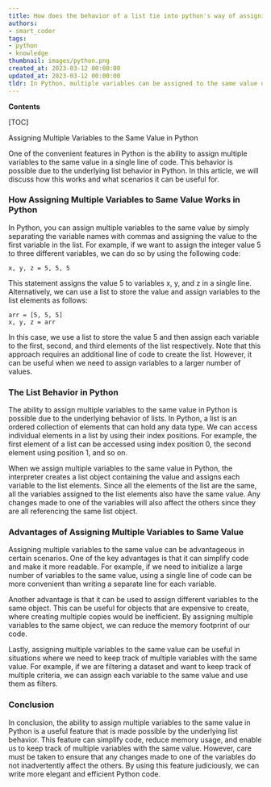 ```yaml
---
title: How does the behavior of a list tie into python's way of assigning the same value to multiple variables?
authors:
- smart_coder
tags:
- python
- knowledge
thumbnail: images/python.png
created_at: 2023-03-12 00:00:00
updated_at: 2023-03-12 00:00:00
tldr: In Python, multiple variables can be assigned to the same value using the same assignment statement, and lists behave as ordered collections of values.
---
```


**Contents**

[TOC]

Assigning Multiple Variables to the Same Value in Python

One of the convenient features in Python is the ability to assign multiple variables to the same value in a single line of code. This behavior is possible due to the underlying list behavior in Python. In this article, we will discuss how this works and what scenarios it can be useful for.


### How Assigning Multiple Variables to Same Value Works in Python

In Python, you can assign multiple variables to the same value by simply separating the variable names with commas and assigning the value to the first variable in the list. For example, if we want to assign the integer value 5 to three different variables, we can do so by using the following code:

```
x, y, z = 5, 5, 5
```

This statement assigns the value 5 to variables x, y, and z in a single line. Alternatively, we can use a list to store the value and assign variables to the list elements as follows:

```
arr = [5, 5, 5]
x, y, z = arr
```

In this case, we use a list to store the value 5 and then assign each variable to the first, second, and third elements of the list respectively. Note that this approach requires an additional line of code to create the list. However, it can be useful when we need to assign variables to a larger number of values.


### The List Behavior in Python

The ability to assign multiple variables to the same value in Python is possible due to the underlying behavior of lists. In Python, a list is an ordered collection of elements that can hold any data type. We can access individual elements in a list by using their index positions. For example, the first element of a list can be accessed using index position 0, the second element using position 1, and so on.

When we assign multiple variables to the same value in Python, the interpreter creates a list object containing the value and assigns each variable to the list elements. Since all the elements of the list are the same, all the variables assigned to the list elements also have the same value. Any changes made to one of the variables will also affect the others since they are all referencing the same list object.


### Advantages of Assigning Multiple Variables to Same Value

Assigning multiple variables to the same value can be advantageous in certain scenarios. One of the key advantages is that it can simplify code and make it more readable. For example, if we need to initialize a large number of variables to the same value, using a single line of code can be more convenient than writing a separate line for each variable.

Another advantage is that it can be used to assign different variables to the same object. This can be useful for objects that are expensive to create, where creating multiple copies would be inefficient. By assigning multiple variables to the same object, we can reduce the memory footprint of our code.

Lastly, assigning multiple variables to the same value can be useful in situations where we need to keep track of multiple variables with the same value. For example, if we are filtering a dataset and want to keep track of multiple criteria, we can assign each variable to the same value and use them as filters.


### Conclusion

In conclusion, the ability to assign multiple variables to the same value in Python is a useful feature that is made possible by the underlying list behavior. This feature can simplify code, reduce memory usage, and enable us to keep track of multiple variables with the same value. However, care must be taken to ensure that any changes made to one of the variables do not inadvertently affect the others. By using this feature judiciously, we can write more elegant and efficient Python code.
